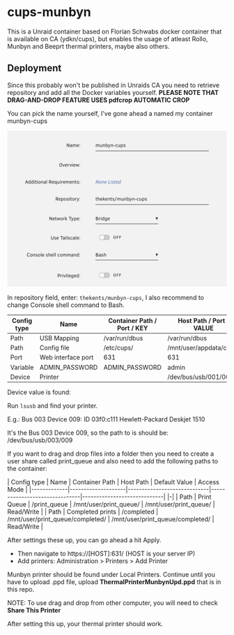 
# cups-munbyn

This is a Unraid container based on Florian Schwabs docker container that is available on CA (ydkn/cups), but enables the usage of atleast Rollo, Munbyn and Beeprt thermal printers, maybe also others.


## Deployment

Since this probably won't be published in Unraids CA you need to retrieve repository and add all the Docker variables yourself. **PLEASE NOTE THAT DRAG-AND-DROP FEATURE USES pdfcrop AUTOMATIC CROP**

You can pick the name yourself, I've gone ahead a named my container munbyn-cups

![alt text](https://github.com/TheKents0209/cups-munbyn/blob/main/readme-images/Screenshot%202025-07-03%20at%2012.50.37.png "Here is how i've done it")

In repository field, enter: `thekents/munbyn-cups`, I also recommend to change Console shell command to Bash.


| Config type | Name               | Container Path / Port / KEY | Host Path / Port / VALUE       | Default Value              | Connection type |
|-------------|--------------------|-----------------------------|-------------------------------|----------------------------|-----------------|
| Path        | USB Mapping        | /var/run/dbus               | /var/run/dbus                 | /var/run/dbus              |                 |
| Path        | Config file        | /etc/cups/                  | /mnt/user/appdata/cups/       | /mnt/user/appdata/cups     |                 |
| Port        | Web interface port | 631                         | 631                           | 631                        | TCP             |
| Variable    | ADMIN_PASSWORD     | ADMIN_PASSWORD              | admin                         | admin                      |                 |
| Device      | Printer            |                             | /dev/bus/usb/001/003          |                            |                 |

Device value is found:

Run `lsusb` and find your printer.

E.g.: Bus 003 Device 009: ID 03f0:c111 Hewlett-Packard Deskjet 1510

It's the Bus 003 Device 009, so the path to is should be: /dev/bus/usb/003/009


If you want to drag and drop files into a folder then you need to create a user share called print_queue and also need to add the following paths to the container: 

| Config type | Name               | Container Path | Host Path      | Default Value               | Access Mode |
|-------------|--------------------|-----------------------------|-------------------------------|-----------------------------| |-|
| Path        | Print Queue        | /print_queue              | /mnt/user/print_queue/          | /mnt/user/print_queue/             |              Read/Write  |
| Path        | Completed prints       | /completed                 | /mnt/user/print_queue/completed/    | /mnt/user/print_queue/completed/    |      Read/Write    |       

After settings these up, you can go ahead a hit Apply.
- Then navigate to https://[HOST]:631/ (HOST is your server IP)
- Add printers: Administration > Printers > Add Printer

Munbyn printer should be found under Local Printers. Continue until you have to upload .ppd file, upload **ThermalPrinterMunbynUpd.ppd** that is in this repo.

NOTE: To use drag and drop from other computer, you will need to check **Share This Printer**


After setting this up, your thermal printer should work.
